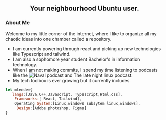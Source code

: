 <h2 align="center">Your neighbourhood Ubuntu user.</h2>

### About Me
Welcome to my little corner of the internet, where I like to organize all my chaotic ideas into one chamber called a repository.
- I am currently powering through react and picking up new technologies like Typescript and tailwind.
-  I am also a sophomore year student Bachelor's in information technology. 
- When I am not making commits, I spend my time listening to podcasts like the ![Naval podcast](https://nav.al/) and The late night linux podcast.
- My tech toolbox is ever growing but it currently includes
 ```js
let mtende={
    langs:[Java,C++,Javascript, Typescript,Html,css],
     Frameworks:[ React, Tailwind],
     Operating System:[Linux,windows subsytem linux,windows],
      Design:[Adobe photoshop, Figma]
}
          
